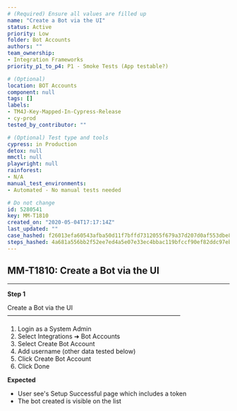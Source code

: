 ```yaml
---
# (Required) Ensure all values are filled up
name: "Create a Bot via the UI"
status: Active
priority: Low
folder: Bot Accounts
authors: ""
team_ownership:
- Integration Frameworks
priority_p1_to_p4: P1 - Smoke Tests (App testable?)

# (Optional)
location: BOT Accounts
component: null
tags: []
labels:
- TM4J-Key-Mapped-In-Cypress-Release
- cy-prod
tested_by_contributor: ""

# (Optional) Test type and tools
cypress: in Production
detox: null
mmctl: null
playwright: null
rainforest:
- N/A
manual_test_environments:
- Automated - No manual tests needed

# Do not change
id: 5280541
key: MM-T1810
created_on: "2020-05-04T17:17:14Z"
last_updated: ""
case_hashed: f26013efa60543afba50d11f7bffd7312055f679a37d207d0af553dbe866915a26a6e42134c85461f2ab2eeee69d4b58
steps_hashed: 4a681a556bb2f52ee7ed4a5e07e33ec4bbac119bfccf90ef82ddc97eb0d91022860094e6a3c026045658e6bd04ea5274
---
```


<!-- (Auto-generated) Based on frontmatter's "key" and "name" -->

## MM-T1810: Create a Bot via the UI

---

**Step 1**

Create a Bot via the UI\
————————————————————————————

1. Login as a System Admin
2. Select Integrations ➜ Bot Accounts
3. Select Create Bot Account
4. Add username (other data tested below)
5. Click Create Bot Account
6. Click Done

**Expected**

- User see's Setup Successful page which includes a token
- The bot created is visible on the list
